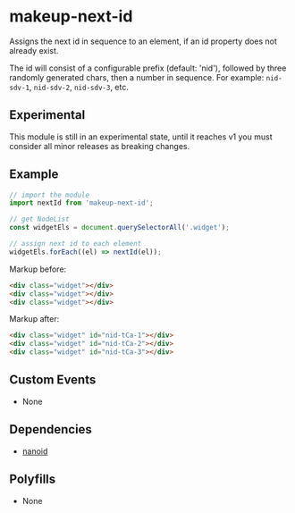 # makeup-next-id

Assigns the next id in sequence to an element, if an id property does not already exist.

The id will consist of a configurable prefix (default: 'nid'), followed by three randomly generated chars, then a number in sequence. For example: `nid-sdv-1`, `nid-sdv-2`, `nid-sdv-3`, etc.

## Experimental

This module is still in an experimental state, until it reaches v1 you must consider all minor releases as breaking changes.

## Example

```js
// import the module
import nextId from 'makeup-next-id';

// get NodeList
const widgetEls = document.querySelectorAll('.widget');

// assign next id to each element
widgetEls.forEach((el) => nextId(el));
```

Markup before:

```html
<div class="widget"></div>
<div class="widget"></div>
<div class="widget"></div>
```

Markup after:

```html
<div class="widget" id="nid-tCa-1"></div>
<div class="widget" id="nid-tCa-2"></div>
<div class="widget" id="nid-tCa-3"></div>
```

## Custom Events        

* None

## Dependencies

* [nanoid](https://www.npmjs.com/package/nanoid)

## Polyfills

* None
